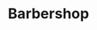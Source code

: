 ---
title: Barbershop
tags: john
image: /files/john/Hanoi_Barbershop_2000.jpg
imageBase: Hanoi_Barbershop
alt: A barber working on the street, mirror strapped to a nearby tree.
imageDate: May 2007
location: Hanoi, Vietnam
camera: Canon PowerShot SD 550
metaDescription: A barber working on the street, mirror strapped to a nearby tree.
---